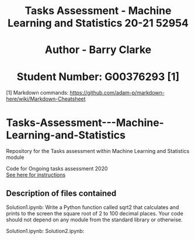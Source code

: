 # <div align="center">Tasks Assessment - Machine Learning and Statistics 20-21 52954</div>
# <div align="center">Author - Barry Clarke</div>
# <div align="center">Student Number: G00376293 [1]</div>

[1] Markdown commands: https://github.com/adam-p/markdown-here/wiki/Markdown-Cheatsheet

# Tasks-Assessment---Machine-Learning-and-Statistics
Repository for the Tasks assessment within Machine Learning and Statistics module

Code for Ongoing tasks assessment 2020  
[See here for instructions](https://github.com/BarryClarke/Tasks-Assessment---Machine-Learning-and-Statistics/blob/main/Ongoing%20tasks%20assessment.pdf)

## Description of files contained
Solution1.ipynb: Write a Python function called sqrt2 that calculates and prints to the screen the square root of 2 to 100 decimal places. Your code should not depend on any module from the standard library or otherwise.

Solution1.ipynb:
Solution2.ipynb:


